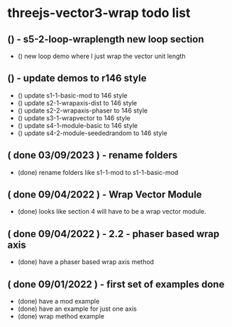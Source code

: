 # threejs-vector3-wrap todo list

## () - s5-2-loop-wraplength new loop section
* () new loop demo where I just wrap the vector unit length

## () - update demos to r146 style
* () update s1-1-basic-mod to 146 style
* () update s2-1-wrapaxis-dist to 146 style
* () update s2-2-wrapaxis-phaser to 146 style
* () update s3-1-wrapvector to 146 style
* () update s4-1-module-basic to 146 style
* () update s4-2-module-seededrandom to 146 style

## ( done 03/09/2023 ) - rename folders
* (done) rename folders like s1-1-mod to s1-1-basic-mod

## ( done 09/04/2022 ) - Wrap Vector Module
* (done) looks like section 4 will have to be a wrap vector module.

## ( done 09/04/2022 ) - 2.2 - phaser based wrap axis
* (done) have a phaser based wrap axis method

## ( done 09/01/2022 ) - first set of examples done
* (done) have a mod example
* (done) have an example for just one axis
* (done) wrap method example

